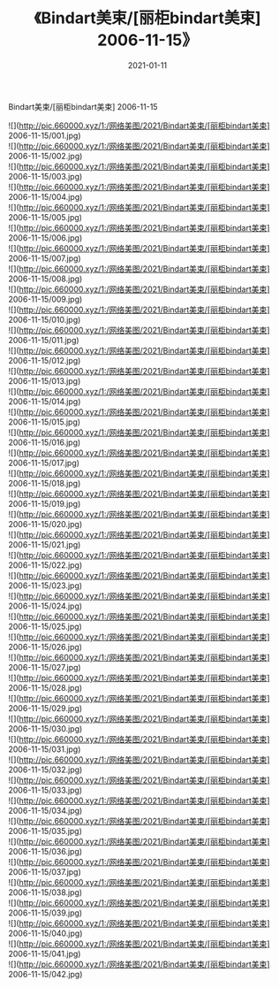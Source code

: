 ﻿---
layout: post
title:  《Bindart美束/[丽柜bindart美束] 2006-11-15》
date:   2021-01-11
img: http://pic.660000.xyz/1:/网络美图/2021/Bindart美束/[丽柜bindart美束] 2006-11-15/000.jpg
categories: [美女, 清纯, 唯美]
---

Bindart美束/[丽柜bindart美束] 2006-11-15

 ![](http://pic.660000.xyz/1:/网络美图/2021/Bindart美束/[丽柜bindart美束] 2006-11-15/001.jpg) <br>![](http://pic.660000.xyz/1:/网络美图/2021/Bindart美束/[丽柜bindart美束] 2006-11-15/002.jpg) <br>![](http://pic.660000.xyz/1:/网络美图/2021/Bindart美束/[丽柜bindart美束] 2006-11-15/003.jpg) <br>![](http://pic.660000.xyz/1:/网络美图/2021/Bindart美束/[丽柜bindart美束] 2006-11-15/004.jpg) <br>![](http://pic.660000.xyz/1:/网络美图/2021/Bindart美束/[丽柜bindart美束] 2006-11-15/005.jpg) <br>![](http://pic.660000.xyz/1:/网络美图/2021/Bindart美束/[丽柜bindart美束] 2006-11-15/006.jpg) <br>![](http://pic.660000.xyz/1:/网络美图/2021/Bindart美束/[丽柜bindart美束] 2006-11-15/007.jpg) <br>![](http://pic.660000.xyz/1:/网络美图/2021/Bindart美束/[丽柜bindart美束] 2006-11-15/008.jpg) <br>![](http://pic.660000.xyz/1:/网络美图/2021/Bindart美束/[丽柜bindart美束] 2006-11-15/009.jpg) <br>![](http://pic.660000.xyz/1:/网络美图/2021/Bindart美束/[丽柜bindart美束] 2006-11-15/010.jpg) <br>![](http://pic.660000.xyz/1:/网络美图/2021/Bindart美束/[丽柜bindart美束] 2006-11-15/011.jpg) <br>![](http://pic.660000.xyz/1:/网络美图/2021/Bindart美束/[丽柜bindart美束] 2006-11-15/012.jpg) <br>![](http://pic.660000.xyz/1:/网络美图/2021/Bindart美束/[丽柜bindart美束] 2006-11-15/013.jpg) <br>![](http://pic.660000.xyz/1:/网络美图/2021/Bindart美束/[丽柜bindart美束] 2006-11-15/014.jpg) <br>![](http://pic.660000.xyz/1:/网络美图/2021/Bindart美束/[丽柜bindart美束] 2006-11-15/015.jpg) <br>![](http://pic.660000.xyz/1:/网络美图/2021/Bindart美束/[丽柜bindart美束] 2006-11-15/016.jpg) <br>![](http://pic.660000.xyz/1:/网络美图/2021/Bindart美束/[丽柜bindart美束] 2006-11-15/017.jpg) <br>![](http://pic.660000.xyz/1:/网络美图/2021/Bindart美束/[丽柜bindart美束] 2006-11-15/018.jpg) <br>![](http://pic.660000.xyz/1:/网络美图/2021/Bindart美束/[丽柜bindart美束] 2006-11-15/019.jpg) <br>![](http://pic.660000.xyz/1:/网络美图/2021/Bindart美束/[丽柜bindart美束] 2006-11-15/020.jpg) <br>![](http://pic.660000.xyz/1:/网络美图/2021/Bindart美束/[丽柜bindart美束] 2006-11-15/021.jpg) <br>![](http://pic.660000.xyz/1:/网络美图/2021/Bindart美束/[丽柜bindart美束] 2006-11-15/022.jpg) <br>![](http://pic.660000.xyz/1:/网络美图/2021/Bindart美束/[丽柜bindart美束] 2006-11-15/023.jpg) <br>![](http://pic.660000.xyz/1:/网络美图/2021/Bindart美束/[丽柜bindart美束] 2006-11-15/024.jpg) <br>![](http://pic.660000.xyz/1:/网络美图/2021/Bindart美束/[丽柜bindart美束] 2006-11-15/025.jpg) <br>![](http://pic.660000.xyz/1:/网络美图/2021/Bindart美束/[丽柜bindart美束] 2006-11-15/026.jpg) <br>![](http://pic.660000.xyz/1:/网络美图/2021/Bindart美束/[丽柜bindart美束] 2006-11-15/027.jpg) <br>![](http://pic.660000.xyz/1:/网络美图/2021/Bindart美束/[丽柜bindart美束] 2006-11-15/028.jpg) <br>![](http://pic.660000.xyz/1:/网络美图/2021/Bindart美束/[丽柜bindart美束] 2006-11-15/029.jpg) <br>![](http://pic.660000.xyz/1:/网络美图/2021/Bindart美束/[丽柜bindart美束] 2006-11-15/030.jpg) <br>![](http://pic.660000.xyz/1:/网络美图/2021/Bindart美束/[丽柜bindart美束] 2006-11-15/031.jpg) <br>![](http://pic.660000.xyz/1:/网络美图/2021/Bindart美束/[丽柜bindart美束] 2006-11-15/032.jpg) <br>![](http://pic.660000.xyz/1:/网络美图/2021/Bindart美束/[丽柜bindart美束] 2006-11-15/033.jpg) <br>![](http://pic.660000.xyz/1:/网络美图/2021/Bindart美束/[丽柜bindart美束] 2006-11-15/034.jpg) <br>![](http://pic.660000.xyz/1:/网络美图/2021/Bindart美束/[丽柜bindart美束] 2006-11-15/035.jpg) <br>![](http://pic.660000.xyz/1:/网络美图/2021/Bindart美束/[丽柜bindart美束] 2006-11-15/036.jpg) <br>![](http://pic.660000.xyz/1:/网络美图/2021/Bindart美束/[丽柜bindart美束] 2006-11-15/037.jpg) <br>![](http://pic.660000.xyz/1:/网络美图/2021/Bindart美束/[丽柜bindart美束] 2006-11-15/038.jpg) <br>![](http://pic.660000.xyz/1:/网络美图/2021/Bindart美束/[丽柜bindart美束] 2006-11-15/039.jpg) <br>![](http://pic.660000.xyz/1:/网络美图/2021/Bindart美束/[丽柜bindart美束] 2006-11-15/040.jpg) <br>![](http://pic.660000.xyz/1:/网络美图/2021/Bindart美束/[丽柜bindart美束] 2006-11-15/041.jpg) <br>![](http://pic.660000.xyz/1:/网络美图/2021/Bindart美束/[丽柜bindart美束] 2006-11-15/042.jpg) <br>